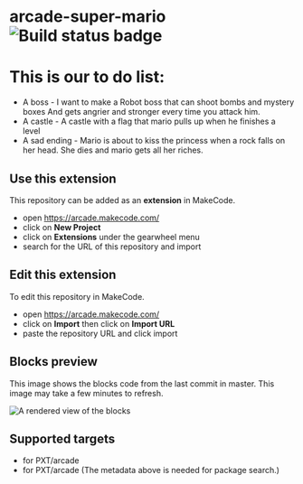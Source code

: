 # arcade-super-mario ![Build status badge](https://github.com/ngabyn/arcade-super-mario/workflows/MakeCode/badge.svg)

# This is our to do list: 
* A boss - I want to make a Robot boss that can shoot bombs and mystery boxes And gets angrier and stronger every time you attack him. 
* A castle - A castle with a flag that mario pulls up when he finishes a level
* A sad ending - Mario is about to kiss the princess when a rock falls on her head. She dies and mario gets all her riches.

## Use this extension

This repository can be added as an **extension** in MakeCode.

* open https://arcade.makecode.com/
* click on **New Project**
* click on **Extensions** under the gearwheel menu
* search for the URL of this repository and import

## Edit this extension

To edit this repository in MakeCode.

* open https://arcade.makecode.com/
* click on **Import** then click on **Import URL**
* paste the repository URL and click import

## Blocks preview

This image shows the blocks code from the last commit in master.
This image may take a few minutes to refresh.

![A rendered view of the blocks](https://github.com/ngabyn/arcade-super-mario/raw/master/.makecode/blocks.png)

## Supported targets

* for PXT/arcade
* for PXT/arcade
(The metadata above is needed for package search.)

